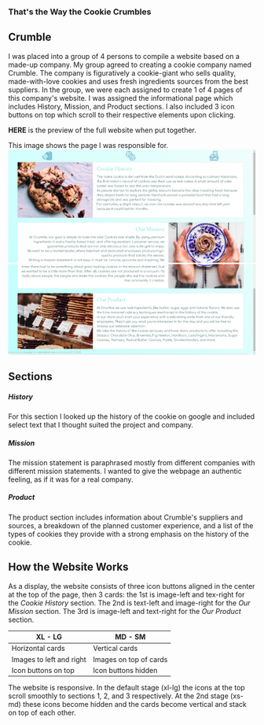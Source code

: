 ### That's the Way the Cookie Crumbles


## Crumble
I was placed into a group of 4 persons to compile a website based on a made-up company. My group agreed to creating a cookie company named Crumble. The company is figuratively a cookie-giant who sells quality, made-with-love cookies and uses fresh ingredients sources from the best suppliers.
In the group, we were each assigned to create 1 of 4 pages of this company's website. I was assigned the informational page which includes History, Mission, and Product sections. I also included 3 icon buttons on top which scroll to their respective elements upon clicking.

**HERE** is the preview of the full website when put together.

This image shows the page I was responsible for.
![alt text](assets/images/websnap1.png "crumble website mock-up")
![alt text](assets/images/websnap2.png "crumble website mock-up")

## Sections
##### History
For this section I looked up the history of the cookie on google and included select text that I thought suited the project and company.
##### Mission
The mission statement is paraphrased mostly from different companies with different mission statements. I wanted to give the webpage an authentic feeling, as if it was for a real company.
##### Product
The product section includes information about Crumble's suppliers and sources, a breakdown of the planned customer experience, and a list of the types of cookies they provide with a strong emphasis on the history of the cookie.

## How the Website Works
As a display, the website consists of three icon buttons aligned in the center at the top of the page, then 3 cards: the 1st is image-left and tex-right for the *Cookie History* section. The 2nd is text-left and image-right for the *Our Mission* section. The 3rd is image-left and text-right for the *Our Product* section.

XL - LG | MD - SM |
--- | --- 
Horizontal cards | Vertical cards
Images to left and right | Images on top of cards
Icon buttons on top | Icon buttons hidden   

The website is responsive. In the default stage (xl-lg) the icons at the top scroll smoothly to sections 1, 2, and 3 respectively. At the 2nd stage (xs-md) these icons become hidden and the cards become vertical and stack on top of each other.
